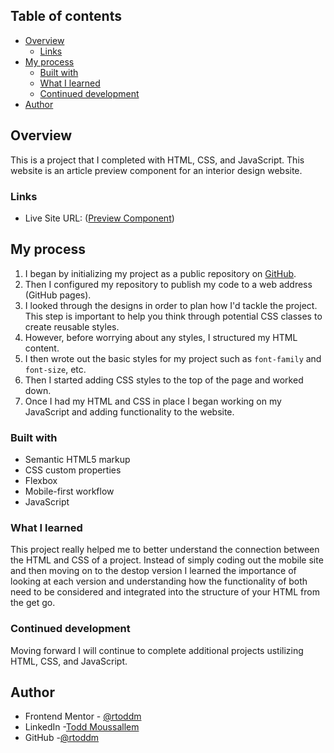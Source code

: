 ## Table of contents

- [Overview](#overview)
  - [Links](#links)
- [My process](#my-process)
  - [Built with](#built-with)
  - [What I learned](#what-i-learned)
  - [Continued development](#continued-development)
- [Author](#author)

## Overview

This is a project that I completed with HTML, CSS, and JavaScript. This website is an article preview component for an interior design website. 

### Links

- Live Site URL: ([Preview Component](https://rtoddm.github.io/article_preview_component/))

## My process

1. I began by initializing my project as a public repository on [GitHub]((https://github.com/rtoddm/article_preview_component)).
2. Then I configured my repository to publish my code to a web address (GitHub pages).
3. I looked through the designs in order to plan how I'd tackle the project. This step is important to help you think through potential CSS classes to create reusable styles.
4. However, before worrying about any styles, I structured my HTML content.
5. I then wrote out the basic styles for my project such as `font-family` and `font-size`, etc.
6. Then I started adding CSS styles to the top of the page and worked down.
7. Once I had my HTML and CSS in place I began working on my JavaScript and adding functionality to the website. 

### Built with

- Semantic HTML5 markup
- CSS custom properties
- Flexbox
- Mobile-first workflow
- JavaScript

### What I learned

This project really helped me to better understand the connection between the HTML and CSS of a project. Instead of simply coding out the mobile site and then moving on to the destop version I learned the importance of 
looking at each version and understanding how the functionality of both need to be considered and integrated into the structure of your HTML from the get go.

### Continued development

Moving forward I will continue to complete additional projects ustilizing HTML, CSS, and JavaScript. 

## Author

- Frontend Mentor - [@rtoddm](https://www.frontendmentor.io/profile/rtoddm)
- LinkedIn -[Todd Moussallem](https://www.linkedin.com/in/todd-m-1a7aa8215)
- GitHub -[@rtoddm](https://rtoddm.github.io/git-repo-gallery/)
